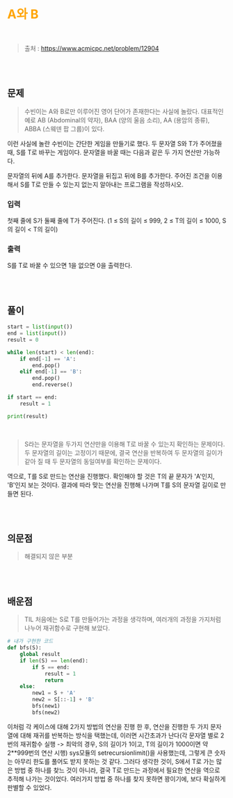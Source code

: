 <br/><Br>

<span style = "color:orange">

# A와 B
</span>
<br>

> 출처 : https://www.acmicpc.net/problem/12904


<br/><br>

## 문제

> 수빈이는 A와 B로만 이루어진 영어 단어가 존재한다는 사실에 놀랐다. 대표적인 예로 AB (Abdominal의 약자), BAA (양의 울음 소리), AA (용암의 종류), ABBA (스웨덴 팝 그룹)이 있다.

이런 사실에 놀란 수빈이는 간단한 게임을 만들기로 했다. 두 문자열 S와 T가 주어졌을 때, S를 T로 바꾸는 게임이다. 문자열을 바꿀 때는 다음과 같은 두 가지 연산만 가능하다.

문자열의 뒤에 A를 추가한다.
문자열을 뒤집고 뒤에 B를 추가한다.
주어진 조건을 이용해서 S를 T로 만들 수 있는지 없는지 알아내는 프로그램을 작성하시오. 

### 입력
첫째 줄에 S가 둘째 줄에 T가 주어진다. (1 ≤ S의 길이 ≤ 999, 2 ≤ T의 길이 ≤ 1000, S의 길이 < T의 길이)

### 출력
S를 T로 바꿀 수 있으면 1을 없으면 0을 출력한다.

<br/><br>

## 풀이

```python
start = list(input())
end = list(input())
result = 0

while len(start) < len(end):
    if end[-1] == 'A':
        end.pop()
    elif end[-1] == 'B':
        end.pop()
        end.reverse()

if start == end:
    result = 1

print(result)
```
<br>

> S라는 문자열을 두가지 연산만을 이용해 T로 바꿀 수 있는지 확인하는 문제이다. 두 문자열의 길이는 고정이기 때문에, 결국 연산을 반복하여 두 문자열의 길이가 같아 질 때 두 문자열의 동일여부를 확인하는 문제이다.

역으로, T를 S로 만드는 연산을 진행했다. 확인해야 할 것은 T의 끝 문자가 'A'인지, 'B'인지 보는 것이다. 결과에 따라 맞는 연산을 진행해 나가며 T를 S의 문자열 길이로 만들면 된다.

<br/><br>


## 의문점
> 해결되지 않은 부분


<br/><br>


## 배운점
> TIL
처음에는 S로 T를 만들어가는 과정을 생각하며, 여러개의 과정을 가지처럼 나누어 재귀함수로 구현해 보았다.
```python
# 내가 구현한 코드
def bfs(S):
    global result
    if len(S) == len(end):
        if S == end:
            result = 1
            return
    else:
        new1 = S + 'A'
        new2 = S[::-1] + 'B'
        bfs(new1)
        bfs(new2)

```
이처럼 각 케이스에 대해 2가지 방법의 연산을 진행 한 후, 연산을 진행한 두 가지 문자열에 대해 재귀를 반복하는 방식을 택했는데, 이러면 시간초과가 난다(각 문자열 별로 2번의 재귀함수 실행 -> 최악의 경우, S의 길이가 1이고, T의 길이가 1000이면 약 2**999번의 연산 시행)
sys모듈의 setrecursionlimit()을 사용했는데, 그렇게 큰 숫자는 아무리 한도를 풀어도 받지 못하는 것 같다. 그러다 생각한 것이, S에서 T로 가는 많은 방법 중 하나를 찾느 것이 아니라, 결국 T로 만드는 과정에서 필요한 연산을 역으로 추적해 나가는 것이었다. 여러가지 방법 중 하나를 찾지 못하면 꽝이기에, 보다 확실하게 판별할 수 있었다.